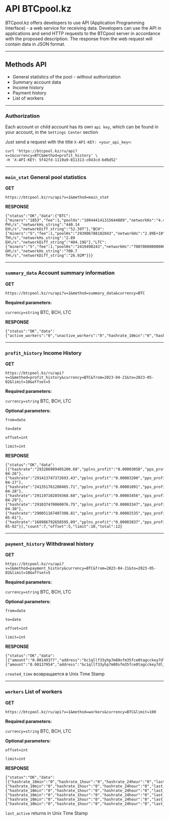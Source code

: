 # API BTCpool.kz
BTCpool.kz offers developers to use API (Application Programming Interface) - a web service for receiving data.
Developers can use the API in applications and send HTTP requests to the BTCpool server in accordance with the proposed description.
The response from the web request will contain data in JSON format.

****
## Methods API
* General statistics of the pool - without authorization
* Summary account data
* Income history
* Payment history
* List of workers
****

### Authorization
Each account or child account has its own `api key`, which can be found in your account, in the `Settings Center` section

Just send a request with the title `X-API-KEY: <your_api_key>`:
```
curl 'https://btcpool.kz/ru/api?v=1&currency=BTC&method=profit_history' \
-H 'X-API-KEY: 5f42fd-1119a9-011313-c043cd-bd6d52'
```
****
### `main_stat` General pool statistics
**GET**

`https://btcpool.kz/ru/api?v=1&method=main_stat`

**RESPONSE**
```
{"status":"OK","data":{"BTC":{"miners":"1853","fee":1,"poolHs":"109444141315644889","networkHs":"4.4014015804097E+20","networkDiff":"52391178981379","poolHs_string":"109.44 PH\/s","networkHs_string":"440.14 EH\/s","networkDiff_string":"52.39T"},"BCH":{"miners":"5","fee":1,"poolHs":"293906788182043","networkHs":"2.89E+18","networkDiff":"404189587524.26","poolHs_string":"293.91 TH\/s","networkHs_string":"2.89 EH\/s","networkDiff_string":"404.19G"},"LTC":{"miners":"5","fee":1,"poolHs":"2419498243","networkHs":"700700000000000","networkDiff":"26922009.073457","poolHs_string":"2.42 GH\/s","networkHs_string":"700.7 TH\/s","networkDiff_string":"26.92M"}}}
```
****
### `summary_data` Account summary information
**GET**

`https://btcpool.kz/ru/api?v=1&method=summary_data&currency=BTC`

**Required parameters:**

`currency=string` BTC, BCH, LTC

**RESPONSE**
```
{"status":"OK","data":{"active_workers":"0","unactive_workers":"0","hashrate_10min":"0","hashrate_1hour":"0","hashrate_24hour":"0","balance":"0.00015744"}}
```

****
### `profit_history` Income History
**GET**

`https://btcpool.kz/ru/api?v=1&method=profit_history&currency=BTC&from=2023-04-21&to=2023-05-02&limit=10&offset=5`

**Required parameters:**

`currency=string` BTC, BCH, LTC

**Optional parameters:** 

`from=date`

`to=date`

`offset=int`

`limit=int` 

**RESPONSE**
```
{"status":"OK","data":[{"hashrate":"293286989405200.68","pplns_profit":"0.00003050","pps_profit":"0.00073035","total_profit":"0.00076085","date":"2023-04-26"},{"hashrate":"291413747372693.43","pplns_profit":"0.00003200","pps_profit":"0.00072572","total_profit":"0.00075772","date":"2023-04-27"},{"hashrate":"241351761280465.71","pplns_profit":"0.00001091","pps_profit":"0.00060104","total_profit":"0.00061195","date":"2023-04-28"},{"hashrate":"291197102859368.68","pplns_profit":"0.00003456","pps_profit":"0.00072518","total_profit":"0.00075974","date":"2023-04-29"},{"hashrate":"291037470060076.75","pplns_profit":"0.00003347","pps_profit":"0.00072479","total_profit":"0.00075826","date":"2023-04-30"},{"hashrate":"290051167407308.81","pplns_profit":"0.00002535","pps_profit":"0.00072229","total_profit":"0.00074764","date":"2023-05-01"},{"hashrate":"168986792658595.09","pplns_profit":"0.00003837","pps_profit":"0.00042082","total_profit":"0.00045919","date":"2023-05-02"}],"count":7,"offset":5,"limit":10,"total":12}
```

****
### `payment_history` Withdrawal history
**GET**

`https://btcpool.kz/ru/api?v=1&method=payment_history&currency=BTC&from=2023-04-21&to=2023-05-02&limit=10&offset=5`

**Required parameters:**

`currency=string` BTC, BCH, LTC

**Optional parameters:** 

`from=date`

`to=date`

`offset=int`

`limit=int` 

**RESPONSE**
```
{"status":"OK","data":[{"amount":"0.00149377","address":"bc1qllf33yhp7m80sfm35fce0tagcckey7dljauwd5","tx":"7f37726aca676a11ae30277d1a12bfec761f3523dc64c151abe2ec7d410c36fb","created_time":"1683017935","payment_id":"38518124"},{"amount":"0.00137954","address":"bc1qllf33yhp7m80sfm35fce0tagcckey7dljauwd5","tx":"398e02bff83a6e71df32516ac584314fd234e00e479274df8d6b46265c93286d","created_time":"1682845283","payment_id":"38409239"}],"count":2,"offset":0,"limit":2,"total":11}
```
`created_time` возвращается в Unix Time Stamp

****

### `workers` List of workers
**GET**

`https://btcpool.kz/ru/api?v=1&method=workers&currency=BTC&limit=100`

**Required parameters:**

`currency=string` BTC, BCH, LTC

**Optional parameters:** 

`offset=int`

`limit=int` 

**RESPONSE**
```
{"status":"OK","data":[{"hashrate_10min":"0","hashrate_1hour":"0","hashrate_24hour":"0","last_active":"1681255059","reject_rate":"0.00000000","worker_id":"24032703","worker_name":"worker1","worker_status":"0"},{"hashrate_10min":"0","hashrate_1hour":"0","hashrate_24hour":"0","last_active":"1683024000","reject_rate":"0.00000000","worker_id":"23890575","worker_name":"6094","worker_status":"0"},{"hashrate_10min":"0","hashrate_1hour":"0","hashrate_24hour":"0","last_active":"1683024000","reject_rate":"0.00000000","worker_id":"23890172","worker_name":"897","worker_status":"0"},{"hashrate_10min":"0","hashrate_1hour":"0","hashrate_24hour":"0","last_active":"1683024000","reject_rate":"0.00000000","worker_id":"23890171","worker_name":"8d77","worker_status":"0"},{"hashrate_10min":"0","hashrate_1hour":"0","hashrate_24hour":"0","last_active":"1683024000","reject_rate":"0.00000000","worker_id":"23890170","worker_name":"1x5","worker_status":"0"},{"hashrate_10min":"0","hashrate_1hour":"0","hashrate_24hour":"0","last_active":"1683024000","reject_rate":"0.00000000","worker_id":"23890169","worker_name":"9be6","worker_status":"0"}],"count":6,"offset":0,"limit":100,"total":6}
```

`last_active` returns in Unix Time Stamp
